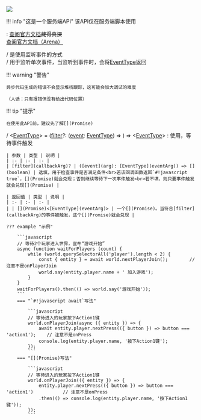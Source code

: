<a href="https://github.com/qndm"><img src="https://img.shields.io/badge/%E8%B4%A1%E7%8C%AE%E8%80%85-qndm-blue"></img></a>

!!! info "这是一个服务端API"
    该API仅在服务端脚本使用

:   [查阅官方文档](https://box3.yuque.com/org-wiki-box3-ev7rl4/guide/vvcmhushslg1k9ig#Yx6zE)~~藏得真深~~  
    [查阅官方文档（Arena）](https://box3.yuque.com/staff-khn556/wupvz3/azxgcc43ibscl5z1)

[](Box3EventFuture) / [](GameEventFuture)是使用[](Promise)监听事件的方式  
[](Box3EventFuture) / [](GameEventFuture)用于监听单次事件，当监听到事件时，会将[EventType](eventArg)返回

!!! warning "警告"

    异步代码生成的错误不会显示堆栈跟踪，这可能会加大调试的难度

    （人话：只有报错但没有给出代码位置）

!!! tip "提示"

    在使用此API前，建议先了解[](Promise)

[](Box3EventFuture) / [](GameEventFuture)<[EventType](eventArg)> = ([filter](callbackArg)?: ([event](arg): [EventType](eventArg)) => [](boolean)) => [](Promise)<[EventType](eventArg)>
:   使用[](Promise)，等待事件触发

    | 参数 | 类型 | 说明 |
    | :- | :- | :- |
    | [filter](callbackArg)? | ([event](arg): [EventType](eventArg)) => [](boolean) | 选填，用于检查事件是否满足条件<br>若该回调函数返回`#!javascript true`，[](Promise)就会兑现；否则继续等待下一次事件触发<br>若不填，则只要事件触发就会兑现[](Promise) |

    | 返回值 | 类型 | 说明 |
    | :- | :- | :- |
    | | [](Promise)<[EventType](eventArg)> | 一个[](Promise)。当符合[filter](callbackArg)的事件被触发，这个[](Promise)就会兑现 |

    ??? example "示例"

        ```javascript
        // 等待2个玩家进入世界，宣布“游戏开始”
        async function waitForPlayers (count) {
            while (world.querySelectorAll('player').length < 2) {
                const { entity } = await world.nextPlayerJoin();        // 注意不是onPlayerJoin
                world.say(entity.player.name + ' 加入游戏');
            }
        }
        waitForPlayers().then(() => world.say('游戏开始'));
        ```
        === "`#!javascript await`写法"

            ```javascript
            // 等待进入的玩家按下Action1键
            world.onPlayerJoin(async ({ entity }) => {
                await entity.player.nextPress(({ button }) => button === 'action1');    // 注意不是onPress
                console.log(entity.player.name, '按下Action1键');
            });
            ```
        === "[](Promise)写法"

            ```javascript
            // 等待进入的玩家按下Action1键
            world.onPlayerJoin(({ entity }) => {
                entity.player.nextPress(({ button }) => button === 'action1')           // 注意不是onPress
                .then(() => console.log(entity.player.name, '按下Action1键'));
            });
            ```